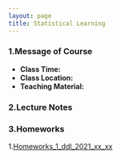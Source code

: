 ```yaml
---
layout: page
title: Statistical Learning
---
```


### 1.Message of Course
* **Class Time:**
* **Class Location:**
* **Teaching Material:**

### 2.Lecture Notes

### 3.Homeworks
1.[Homeworks_1_ddl_2021_xx_xx](https://ruc-econ.github.io/Lecture_Notes/UG_econometrics/神经网络与机器学习.pdf)
